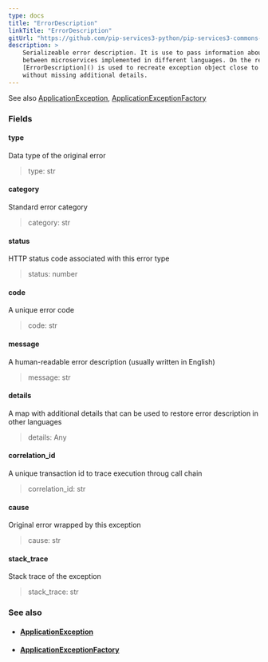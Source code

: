 ```yaml
---
type: docs
title: "ErrorDescription"
linkTitle: "ErrorDescription"
gitUrl: "https://github.com/pip-services3-python/pip-services3-commons-python"
description: >
    Serializeable error description. It is use to pass information about errors
    between microservices implemented in different languages. On the receiving side
    [ErrorDescription]() is used to recreate exception object close to its original type
    without missing additional details.
---
```

See also [ApplicationException](../application_exception), [ApplicationExceptionFactory](../application_exception_factory)


### Fields

<span class="hide-title-link">

#### type
Data type of the original error 
> type: str

#### category
Standard error category 
> category: str

#### status
HTTP status code associated with this error type 
> status: number

#### code
A unique error code 
> code: str

#### message
A human-readable error description (usually written in English) 
> message: str

#### details
A map with additional details that can be used to restore error description in other languages 
> details: Any

#### correlation_id
A unique transaction id to trace execution throug call chain    
> correlation_id: str

#### cause
Original error wrapped by this exception  
> cause: str

#### stack_trace
Stack trace of the exception  
> stack_trace: str

</span>


### See also
- #### [ApplicationException](../application_exception)
- #### [ApplicationExceptionFactory](../application_exception_factory)
